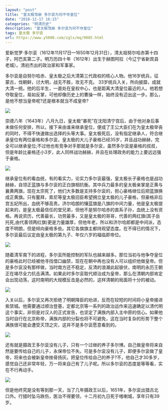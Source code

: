 ```yaml
---
layout: "post"
title: "皇太极驾崩 多尔衮为何不夺皇位"
date: "2018-12-17 16:15"
categories: "明清历史"
description: "皇太极驾崩 多尔衮为何不夺皇位"
tags: 皇太极 多尔衮
url: https://www.y5000.com/zgls/mq/9085.html
---
```






爱新觉罗·多尔衮（1612年11月17日—1650年12月31日），清太祖努尔哈赤第十四子，阿巴亥第二子。明万历四十年（1612年）出生于赫图阿拉（今辽宁省新宾县老城）。清初杰出的政治家和军事家。

多尔衮是自努尔哈赤、皇太极之后大清第三代政权的核心人物。他16岁统兵，征蒙古，伐朝鲜，讨大明，战无不胜，攻无不克。
33岁统兵入关，所向披靡，成就大清一统。他的后半生，一直处在皇权中心，也是距离大清皇位最近的人。他若想夺取皇位，易如反掌，可他却像历史上的曹操一样，始终没有迈出这一步。那么，是他不想当皇帝呢?还是根本就当不成皇帝?

![](https://img.y5000.com/uploads/allimg/170104/8-1F10409345c10.jpg)

崇德八年（1643年）八月九日，皇太极“暴死”在沈阳清宁宫后，由于他对身后事未做任何安排，所以，接下来由谁来继承皇位，便成了王公大臣们在为皇太极举丧的同时，不得不快速做出选择的头等大事。皇太极死后，没有指定继承人，符合继承皇位有两位豪格和多尔衮，皇太极的大儿子豪格已经35岁，并且战功赫赫，完全可以继承皇位;不过他也有竞争对手那就是多尔衮，虽然多尔衮是豪格的叔叔，但是年龄比豪格还小3岁，此人同样战功赫赫，并且在处理政务的能力上要远远强于豪格。

![](https://img.y5000.com/uploads/allimg/170104/8-1F10409350L39.jpg)

继承皇位有的看血统，有的看实力，论实力多尔衮最强，皇太极长子豪格也是战功赫赫，自领正蓝旗与多尔衮的正白旗相抗衡。其中兵力最多的皇太极亲掌是正黄与襄黄两旗，现在太宗死了，他们大多数是支持多尔衮的，担心豪格继位后把蓝旗换成正黄旗。只有鳌拜，索尼等皇太极旧臣希望拥立皇太极的儿子豪格，但豪格非后宫五妃所出，血统不够高贵。济尔哈朗的镶蓝旗是八旗的中间力量，他是皇太极提起来的，是皇太极最信任的堂兄弟，但他不是努尔哈赤的直系子孙，血统上没有资格。再说资历，代善最长，功劳最多，又是皇太极的哥哥，代善的两红旗(其子岳托死,由代善领两红旗)更是力量雄厚，但他年老，所以和济尔哈郎都是中间派，态度不明朗，但是倾向豪格多些。其它各旗旗主都持观望态度。在不得已的情况下，多尔衮最后议定由皇太极的第九子、年仅六岁的福临即帝位。

![](https://img.y5000.com/uploads/allimg/170104/8-1F10409351B10.jpg)

随着清军南下的进程，多尔衮所能控制的军队也越来越多。那位当初与他争夺皇位的豪格此时已经被他寻找借口幽禁，现在在朝中再也没有人可以组织他做皇帝。但是多尔衮没有那样做，当时南方还不稳定，反清的浪潮此起彼伏，南明的永历王朝正在竭尽全力抗击满清。如果此时多尔衮取代顺治成为皇帝，那么在清朝内部肯定会出现动荡，这时南明的大规模反击是必然的，这样清朝的局面将十分的被动。

![](https://img.y5000.com/uploads/allimg/170104/8-1F104093525113.jpg)

入关以后，多尔衮又再次拒绝了明朝降臣的劝进，反而在较短的时间将小皇帝接进紫禁城。他需要通过顺治登基，定都北京等一系列的政治运作来迅速确定以清代明这个事实，非但是对汉人的正式宣告，也坚定了满族内部入主中原的信心。如果他当时自行在北京称帝，满族内部的分裂也将不可避免，这在当时复杂的形势下整个满族很可能会遭受灭顶之灾，这并不是多尔衮愿意看到的。

![](https://img.y5000.com/uploads/allimg/170104/8-1F104093536161.jpg)

还有就是摄政王多尔衮没有儿子，只有一个过继的养子多尔博。自己做皇帝将来自然是要传给自己的儿子，永保帝位不失。可是多尔衮没有儿子，即便多尔衮做了皇帝，将来也会被新皇帝挫骨扬灰。把皇位传给自己的养子?不，他自己才30多岁，感觉自己还非常年轻，万一将来自己有了儿子呢。所以多尔衮的态度是等等看，实在不行再动手。

![](https://img.y5000.com/uploads/allimg/170104/8-1F1040935441L.jpg)

但是他终究是没有等到那一天，当了几年摄政王以后，1651年，多尔衮出猎古北口外。行猎时坠马跌伤，医治不得要领，十二月初九日死于喀喇城，享年只有39岁。

